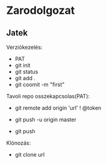 # Zarodolgozat

## Jatek

Verziókezelés:
- PAT
- git init
- git status
- git add .
- git coomit -m "first"

Tavoli repo osszekapcsolas(PAT):

- git remote add origin 'url' ! @token
- git push -u origin master

- git push

Klónozás:
- git clone url
